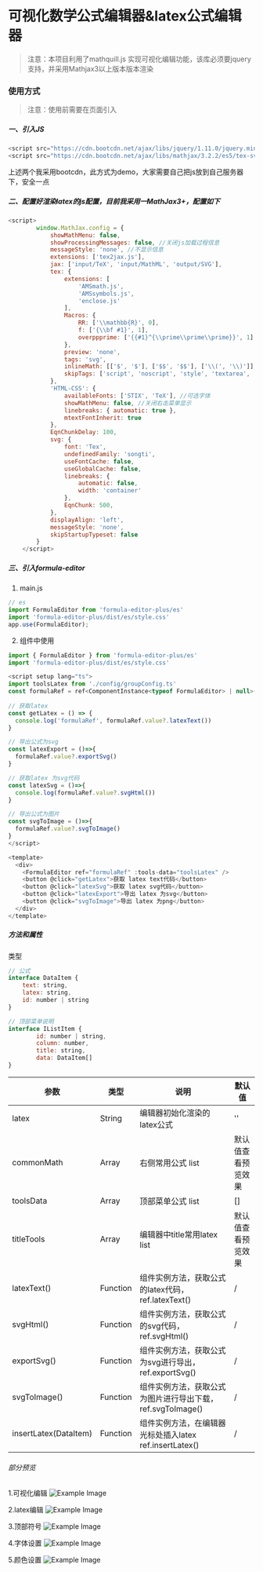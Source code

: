 # 可视化数学公式编辑器&latex公式编辑器

> 注意：本项目利用了mathquill.js 实现可视化编辑功能，该库必须要jquery支持，并采用Mathjax3以上版本版本渲染

### 使用方式
> 注意：使用前需要在页面引入

##### 一、引入JS
```javascript
<script src="https://cdn.bootcdn.net/ajax/libs/jquery/1.11.0/jquery.min.js"></script>
<script src="https://cdn.bootcdn.net/ajax/libs/mathjax/3.2.2/es5/tex-svg-full.min.js"></script>
```
上述两个我采用bootcdn，此方式为demo，大家需要自己把js放到自己服务器下，安全一点

##### 二、配置好渲染latex的js配置，目前我采用一MathJax3+，配置如下
```javascript
<script>
        window.MathJax.config = {
            showMathMenu: false,
            showProcessingMessages: false, //关闭js加载过程信息
            messageStyle: 'none', //不显示信息
            extensions: ['tex2jax.js'],
            jax: ['input/TeX', 'input/MathML', 'output/SVG'],
            tex: {
                extensions: [
                    'AMSmath.js',
                    'AMSsymbols.js',
                    'enclose.js'
                ],
                Macros: {
                    RR: ['\\mathbb{R}', 0],
                    f: ['{\\bf #1}', 1],
                    overppprime: ['{{#1}^{\\prime\\prime\\prime}}', 1]
                },
                preview: 'none',
                tags: 'svg',
                inlineMath: [['$', '$'], ['$$', '$$'], ['\\(', '\\)']], //行内公式选择符
                skipTags: ['script', 'noscript', 'style', 'textarea', 'pre', 'code', 'a'], //避开某些标签
            },
            'HTML-CSS': {
                availableFonts: ['STIX', 'TeX'], //可选字体
                showMathMenu: false, //关闭右击菜单显示
                linebreaks: { automatic: true },
                mtextFontInherit: true
            },
            EqnChunkDelay: 100,
            svg: {
                font: 'Tex',
                undefinedFamily: 'songti',
                useFontCache: false,
                useGlobalCache: false,
                linebreaks: {
                    automatic: false,
                    width: 'container'
                },
                EqnChunk: 500,
            },
            displayAlign: 'left',
            messageStyle: 'none',
            skipStartupTypeset: false
        }
    </script>
```

##### 三、引入formula-editor
1. main.js
```javascript
// es
import FormulaEditor from 'formula-editor-plus/es'
import 'formula-editor-plus/dist/es/style.css'
app.use(FormulaEditor);
```
2. 组件中使用
```javascript
import { FormulaEditor } from 'formula-editor-plus/es'
import 'formula-editor-plus/dist/es/style.css'
```

```javascript
<script setup lang="ts">
import toolsLatex from './config/groupConfig.ts'
const formulaRef = ref<ComponentInstance<typeof FormulaEditor> | null>(null)
    
// 获取latex
const getLatex = () => {
  console.log('formulaRef', formulaRef.value?.latexText())
}

// 导出公式为svg
const latexExport = ()=>{
  formulaRef.value?.exportSvg()
}

// 获取latex 为svg代码
const latexSvg = ()=>{
  console.log(formulaRef.value?.svgHtml())
}

// 导出公式为图片
const svgToImage = ()=>{
  formulaRef.value?.svgToImage()
}
</script>

<template>
  <div>
    <FormulaEditor ref="formulaRef" :tools-data="toolsLatex" />
    <button @click="getLatex">获取 latex text代码</button>
    <button @click="latexSvg">获取 latex svg代码</button>
    <button @click="latexExport">导出 latex 为svg</button>
    <button @click="svgToImage">导出 latex 为png</button>
  </div>
</template>
```

##### 方法和属性
类型
```javascript
// 公式
interface DataItem {
    text: string,
    latex: string,
    id: number | string
}

// 顶部菜单说明
interface IListItem {
        id: number | string,
        column: number,
        title: string,
        data: DataItem[]
}
```

参数 | 类型              | 说明 | 默认值
---|-----------------|---|---
latex | String          | 编辑器初始化渲染的latex公式 | ''
commonMath | Array<DataItem> | 右侧常用公式 list | 默认值查看预览效果
toolsData | Array<IListItem> | 顶部菜单公式 list | []
titleTools | Array<DataItem> | 编辑器中title常用latex list | 默认值查看预览效果
latexText() | Function        | 组件实例方法，获取公式的latex代码，ref.latexText()| /
svgHtml() | Function        | 组件实例方法，获取公式的svg代码，ref.svgHtml() | /
exportSvg() | Function        | 组件实例方法，获取公式为svg进行导出，ref.exportSvg() | /
svgToImage() | Function        | 组件实例方法，获取公式为图片进行导出下载，ref.svgToImage() | /
insertLatex(DataItem) | Function        | 组件实例方法，在编辑器光标处插入latex ref.insertLatex() | /


###### 部分预览
1.可视化编辑
![Example Image](./src/assets/img/img.png)

2.latex编辑
![Example Image](./src/assets/img/img_1.png)

3.顶部符号
![Example Image](./src/assets/img/img_2.png)

4.字体设置
![Example Image](./src/assets/img/img_3.png)

5.颜色设置
![Example Image](./src/assets/img/img_4.png)
